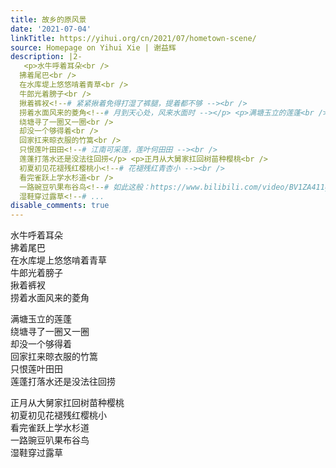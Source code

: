 ```yaml
---
title: 故乡的原风景
date: '2021-07-04'
linkTitle: https://yihui.org/cn/2021/07/hometown-scene/
source: Homepage on Yihui Xie | 谢益辉
description: |2-
   <p>水牛呼着耳朵<br />
  拂着尾巴<br />
  在水库堤上悠悠啃着青草<br />
  牛郎光着膀子<br />
  揪着裤衩<!--# 紧紧揪着免得打湿了裤腿，提着都不够 --><br />
  捞着水面风来的菱角<!--# 月到天心处，风来水面时 --></p> <p>满塘玉立的莲蓬<br />
  绕塘寻了一圈又一圈<br />
  却没一个够得着<br />
  回家扛来晾衣服的竹篙<br />
  只恨莲叶田田<!--# 江南可采莲，莲叶何田田 --><br />
  莲蓬打落水还是没法往回捞</p> <p>正月从大舅家扛回树苗种樱桃<br />
  初夏初见花褪残红樱桃小<!--# 花褪残红青杏小 --><br />
  看完雀跃上学水杉道<br />
  一路豌豆叭果布谷鸟<!--# 如此这般：https://www.bilibili.com/video/BV1ZA411g7tU --><br />
  湿鞋穿过露草<!--# ...
disable_comments: true
---
```

 <p>水牛呼着耳朵<br />
拂着尾巴<br />
在水库堤上悠悠啃着青草<br />
牛郎光着膀子<br />
揪着裤衩<!--# 紧紧揪着免得打湿了裤腿，提着都不够 --><br />
捞着水面风来的菱角<!--# 月到天心处，风来水面时 --></p> <p>满塘玉立的莲蓬<br />
绕塘寻了一圈又一圈<br />
却没一个够得着<br />
回家扛来晾衣服的竹篙<br />
只恨莲叶田田<!--# 江南可采莲，莲叶何田田 --><br />
莲蓬打落水还是没法往回捞</p> <p>正月从大舅家扛回树苗种樱桃<br />
初夏初见花褪残红樱桃小<!--# 花褪残红青杏小 --><br />
看完雀跃上学水杉道<br />
一路豌豆叭果布谷鸟<!--# 如此这般：https://www.bilibili.com/video/BV1ZA411g7tU --><br />
湿鞋穿过露草<!--# ...